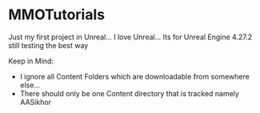 # MMOTutorials
 Just my first project in Unreal... I love Unreal... Its for Unreal Engine 4.27.2
 still testing the best way

Keep in Mind:
- I ignore all Content Folders which are downloadable from somewhere else...
- There should only be one Content directory that is tracked namely AASikhor 